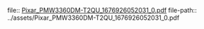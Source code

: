 file:: [Pixar_PMW3360DM-T2QU_1676926052031_0.pdf](../assets/Pixar_PMW3360DM-T2QU_1676926052031_0.pdf)
file-path:: ../assets/Pixar_PMW3360DM-T2QU_1676926052031_0.pdf
